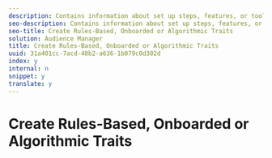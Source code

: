 ```yaml
---
description: Contains information about set up steps, features, or tools unique to each trait type.
seo-description: Contains information about set up steps, features, or tools unique to each trait type.
seo-title: Create Rules-Based, Onboarded or Algorithmic Traits
solution: Audience Manager
title: Create Rules-Based, Onboarded or Algorithmic Traits
uuid: 31a401cc-7acd-48b2-a636-1b079c0d302d
index: y
internal: n
snippet: y
translate: y
---
```


# Create Rules-Based, Onboarded or Algorithmic Traits

